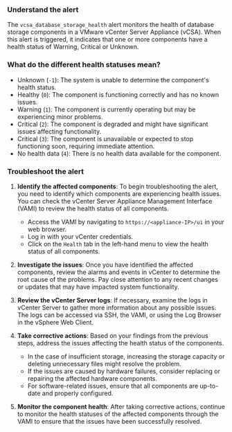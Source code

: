 ### Understand the alert

The `vcsa_database_storage_health` alert monitors the health of database storage components in a VMware vCenter Server Appliance (vCSA). When this alert is triggered, it indicates that one or more components have a health status of Warning, Critical or Unknown.

### What do the different health statuses mean?

- Unknown (`-1`): The system is unable to determine the component's health status.
- Healthy (`0`): The component is functioning correctly and has no known issues.
- Warning (`1`): The component is currently operating but may be experiencing minor problems.
- Critical (`2`): The component is degraded and might have significant issues affecting functionality.
- Critical (`3`): The component is unavailable or expected to stop functioning soon, requiring immediate attention.
- No health data (`4`): There is no health data available for the component.

### Troubleshoot the alert

1. **Identify the affected components**: To begin troubleshooting the alert, you need to identify which components are experiencing health issues. You can check the vCenter Server Appliance Management Interface (VAMI) to review the health status of all components.

   - Access the VAMI by navigating to `https://<appliance-IP>/ui` in your web browser.
   - Log in with your vCenter credentials.
   - Click on the `Health` tab in the left-hand menu to view the health status of all components.

2. **Investigate the issues**: Once you have identified the affected components, review the alarms and events in vCenter to determine the root cause of the problems. Pay close attention to any recent changes or updates that may have impacted system functionality.

3. **Review the vCenter Server logs**: If necessary, examine the logs in vCenter Server to gather more information about any possible issues. The logs can be accessed via SSH, the VAMI, or using the Log Browser in the vSphere Web Client.

4. **Take corrective actions**: Based on your findings from the previous steps, address the issues affecting the health status of the components.

   - In the case of insufficient storage, increasing the storage capacity or deleting unnecessary files might resolve the problem.
   - If the issues are caused by hardware failures, consider replacing or repairing the affected hardware components.
   - For software-related issues, ensure that all components are up-to-date and properly configured.

5. **Monitor the component health**: After taking corrective actions, continue to monitor the health statuses of the affected components through the VAMI to ensure that the issues have been successfully resolved.

